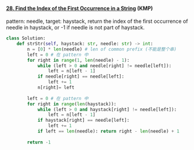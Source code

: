 #### 

#### [28. Find the Index of the First Occurrence in a String](https://leetcode.cn/problems/find-the-index-of-the-first-occurrence-in-a-string/) (KMP)

pattern: needle, target: haystack, return the index of the first occurrence of needle in haystack, or -1 if needle is not part of haystack.

```python
class Solution:
    def strStr(self, haystack: str, needle: str) -> int:
        n = [0] * len(needle) # len of common prefix (不能是整个串)
        left = 0 # 在 pattern 中
        for right in range(1, len(needle) - 1):
            while (left > 0 and needle[right] != needle[left]):
                left = n[left - 1]
            if needle[right] == needle[left]:
                left += 1
            n[right]= left
            
        left = 0 # 在 pattern 中
        for right in range(len(haystack)):
            while (left > 0 and haystack[right] != needle[left]):
                left = n[left - 1]
            if haystack[right] == needle[left]:
                left += 1
            if left == len(needle): return right - len(needle) + 1
            
        return -1
```

